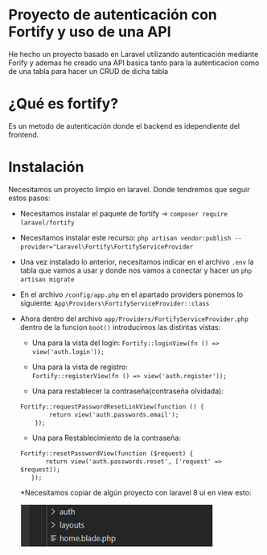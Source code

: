 # Proyecto de autenticación con Fortify y uso de una API

He hecho un proyecto basado en Laravel utilizando autenticación mediante Forify y ademas he creado una API basica tanto para la autenticacion como de una tabla para hacer un CRUD de dicha tabla

# ¿Qué es fortify?

Es un metodo de autenticación donde el backend es idependiente del frontend.

# Instalación

Necesitamos un proyecto limpio en laravel. Donde tendremos que seguir estos pasos:

* Necesitamos instalar el paquete de fortify -> ``composer require laravel/fortify``
* Necesitamos instalar este recurso: ``php artisan vendor:publish --provider="Laravel\Fortify\FortifyServiceProvider``
* Una vez instalado lo anterior, necesitamos indicar en el archivo ``.env`` la tabla que vamos a usar y donde nos vamos a conectar y hacer un ``php artisan migrate``
* En el archivo ``/config/app.php`` en el apartado providers ponemos lo siguiente: ``App\Providers\FortifyServiceProvider::class``
* Ahora dentro del archivo ``app/Providers/FortifyServiceProvider.php`` dentro de la funcion ``boot()`` introducimos las distintas vistas:
    - Una para la vista del login: 
    ``Fortify::loginView(fn () => view('auth.login'));``
    
    - Una para la vista de registro:   
    ``Fortify::registerView(fn () => view('auth.register'));``
    
    - Una para restablecer la contraseña(contraseña olvidada):
    ```
    Fortify::requestPasswordResetLinkView(function () {
            return view('auth.passwords.email');
        });
     ``` 
     - Una para Restablecimiento de la contraseña:
     ```
     Fortify::resetPasswordView(function ($request) {
            return view('auth.passwords.reset', ['request' => $request]);
        });
     ```
     *Necesitamos copiar de algún proyecto con laravel 8 ui en view esto:
     
     ![Alt text](/img/Screenshot_2.png?raw=true)
     
